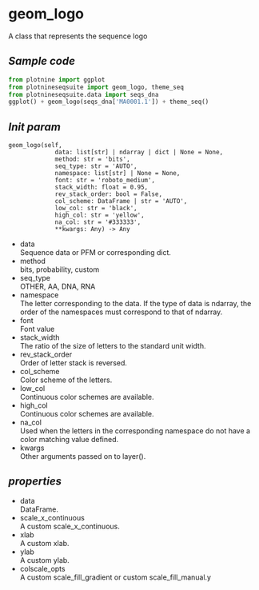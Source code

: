 # geom_logo
A class that represents the sequence logo
## *Sample code*
```python
from plotnine import ggplot
from plotnineseqsuite import geom_logo, theme_seq
from plotnineseqsuite.data import seqs_dna
ggplot() + geom_logo(seqs_dna['MA0001.1']) + theme_seq()
```
## *Init param*
```
geom_logo(self,
             data: list[str] | ndarray | dict | None = None,
             method: str = 'bits',
             seq_type: str = 'AUTO',
             namespace: list[str] | None = None,
             font: str = 'roboto_medium',
             stack_width: float = 0.95,
             rev_stack_order: bool = False,
             col_scheme: DataFrame | str = 'AUTO',
             low_col: str = 'black',
             high_col: str = 'yellow',
             na_col: str = '#333333',
             **kwargs: Any) -> Any
```
- data    
Sequence data or PFM or corresponding dict.
- method    
bits, probability, custom
- seq_type    
OTHER, AA, DNA, RNA
- namespace    
The letter corresponding to the data. If the type of data is ndarray, the order of the namespaces must correspond to that of ndarray.
- font    
Font value
- stack_width    
The ratio of the size of letters to the standard unit width.
- rev_stack_order    
Order of letter stack is reversed.
- col_scheme    
Color scheme of the letters.
- low_col    
Continuous color schemes are available.
- high_col    
Continuous color schemes are available.
- na_col    
Used when the letters in the corresponding namespace do not have a color matching value defined.
- kwargs    	
Other arguments passed on to layer().
## *properties*
- data    
DataFrame.
- scale_x_continuous    
A custom scale_x_continuous.
- xlab    
A custom xlab.
- ylab    
A custom ylab.
- colscale_opts    
A custom scale_fill_gradient or custom scale_fill_manual.y